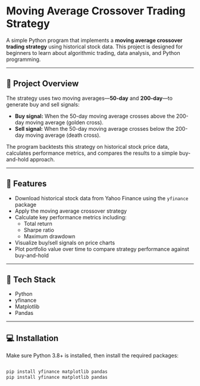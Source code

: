 # Moving Average Crossover Trading Strategy

A simple Python program that implements a **moving average crossover trading strategy** using historical stock data. This project is designed for beginners to learn about algorithmic trading, data analysis, and Python programming.

---

## 🚀 Project Overview

The strategy uses two moving averages—**50-day** and **200-day**—to generate buy and sell signals:

- **Buy signal:** When the 50-day moving average crosses above the 200-day moving average (golden cross).
- **Sell signal:** When the 50-day moving average crosses below the 200-day moving average (death cross).

The program backtests this strategy on historical stock price data, calculates performance metrics, and compares the results to a simple buy-and-hold approach.

---

## 📌 Features

- Download historical stock data from Yahoo Finance using the `yfinance` package  
- Apply the moving average crossover strategy  
- Calculate key performance metrics including:  
  - Total return  
  - Sharpe ratio  
  - Maximum drawdown  
- Visualize buy/sell signals on price charts  
- Plot portfolio value over time to compare strategy performance against buy-and-hold  

---

## 🧰 Tech Stack

- Python  
- yfinance  
- Matplotlib  
- Pandas  

---

## 💻 Installation

Make sure Python 3.8+ is installed, then install the required packages:

```bash

pip install yfinance matplotlib pandas
pip install yfinance matplotlib pandas

